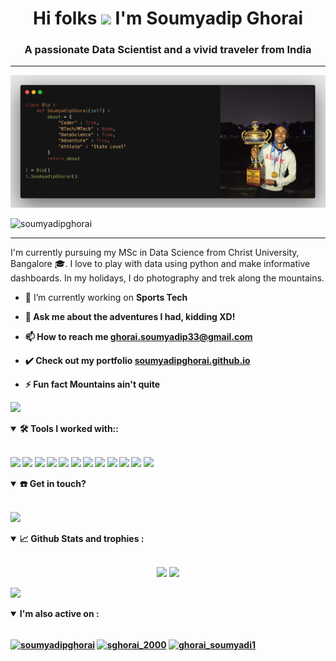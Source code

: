 <h1 align="center">Hi folks <img src="https://raw.githubusercontent.com/aemmadi/aemmadi/master/wave.gif" width="29"> I'm Soumyadip Ghorai</h1> 
<!-- <h1 align="center">Hi folks!:wave: I'm Soumyadip Ghorai</h1> -->
<h3 align="center">A passionate Data Scientist and a vivid traveler from India</h3>

------------------

<p align = 'center' >
    <img alt = 'home_imge' src = 'banner.jpg'>
</p>

<p align="left"> <img src="https://komarev.com/ghpvc/?username=soumyadipghorai&label=Profile%20views&color=0e75b6&style=flat" alt="soumyadipghorai"/> </p>

--------------------

<p> I'm currently pursuing my MSc in Data Science from Christ University, Bangalore 🎓. I love to play with data using python and make informative dashboards. In my holidays, I do photography and trek along the mountains. </p>

<p>

- 🔭 I’m currently working on <b>Sports Tech<b> 

- 💬 Ask me about **the adventures I had, kidding XD!**

- 📫 How to reach me **ghorai.soumyadip33@gmail.com**

- ✔️ Check out my portfolio **<a href = 'https://soumyadipghorai.github.io/' target = 'blank'>soumyadipghorai.github.io</a>**

- ⚡ Fun fact **Mountains ain't quite**
</p>
    
![](https://i.imgur.com/waxVImv.png)

<details open>
<summary>🛠 <b> Tools I worked with:</b>:</summary>

 <br>

<p align="left">
    <img src="https://img.shields.io/badge/html5-%23E34F26.svg?style=for-the-badge&logo=html5&logoColor=white">
    <img src="https://img.shields.io/badge/css3-%231572B6.svg?style=for-the-badge&logo=css3&logoColor=white">
    <img src="https://img.shields.io/badge/bootstrap-%23563D7C.svg?style=for-the-badge&logo=bootstrap&logoColor=white">
    <img src="https://img.shields.io/badge/python%20-%2314354C.svg?&style=for-the-badge&logo=python&logoColor=white"/>
    <img src="https://img.shields.io/badge/sql-%23339933.svg?&style=for-the-badge&logo=mysql&logoColor=white"/>
    <img src="https://img.shields.io/badge/scikit--learn-%23F7931E.svg?style=for-the-badge&logo=scikit-learn&logoColor=white">
    <img src="https://img.shields.io/badge/pandas-%23150458.svg?style=for-the-badge&logo=pandas&logoColor=white">
    <img src="https://img.shields.io/badge/numpy-%23013243.svg?style=for-the-badge&logo=numpy&logoColor=white">
    <img src="https://img.shields.io/badge/git-%23F05033.svg?style=for-the-badge&logo=git&logoColor=white">
    <img src="https://img.shields.io/badge/plotly-%037FFC.svg?style=for-the-badge&logo=plotly&logoColor=white">
    <img src="https://img.shields.io/badge/vscode-%23190458.svg?style=for-the-badge&logo=visualstudio&logoColor=white">
    <img src="https://img.shields.io/badge/markdown-%23000000.svg?style=for-the-badge&logo=markdown&logoColor=white">
</p>
</details>

<details open>
<summary>☎️ <b>Get in touch?<b></summary>
<br>
<p align = "center">
  
[<img src="https://img.shields.io/badge/linkedin-%230077B5.svg?&style=for-the-badge&logo=linkedin&logoColor=white" />](https://linkedin.com/in/soumyadip-ghorai)&nbsp;&nbsp;
<!-- <a href="mailto: ghorai.soumyadip33@gmail.com">
        <img src="https://image.flaticon.com/icons/png/512/732/732200.png" width="32px">
</a> -->

</p>
</details>

    
<details open>
  <summary>📈 <b>Github Stats and trophies </b>:</summary>
  
  <br>
  
  <p align="center">
  <img src="https://github-readme-stats.vercel.app/api?username=soumyadipghorai&show_icons=true&count_private=true&theme=tokyonight&hide=&line_height=27">
<!--   <img src = "https://github-readme-stats.vercel.app/api/top-langs?username=soumyadipghorai&theme=tokyonight&hide=ejs,Dockerfile&layout=compact"> -->
  <img src = "https://github-readme-streak-stats.herokuapp.com/?user=soumyadipghorai&%22%20alt=%22entbappy&theme=tokyonight">      
  </p>


<!-- ![trophy](https://github-profile-trophy.vercel.app/?username=soumyadipghorai) -->

</details>

![](https://i.imgur.com/waxVImv.png)

<details open> 
    <summary> <b> I'm also active on </b>:</summary>
    <br>
    <p align="left">
        <a href="https://kaggle.com/soumyadipghorai" target="blank"><img align="center" src="https://raw.githubusercontent.com/rahuldkjain/github-profile-readme-generator/master/src/images/icons/Social/kaggle.svg" alt="soumyadipghorai" height="30" width="40" /></a>
        <a href="https://www.codechef.com/users/sghorai_2000" target="blank"><img align="center" src="https://cdn.jsdelivr.net/npm/simple-icons@3.1.0/icons/codechef.svg" alt="sghorai_2000" height="30" width="40" /></a>
        <a href="https://www.hackerrank.com/ghorai_soumyadi1" target="blank"><img align="center" src="https://raw.githubusercontent.com/rahuldkjain/github-profile-readme-generator/master/src/images/icons/Social/hackerrank.svg" alt="ghorai_soumyadi1" height="30" width="40" /></a>
    </p>
</details>
